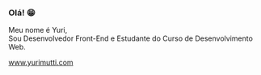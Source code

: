 ### Olá! 😁

Meu nome é Yuri,   
Sou Desenvolvedor Front-End e Estudante do Curso de Desenvolvimento Web.

www.yurimutti.com

